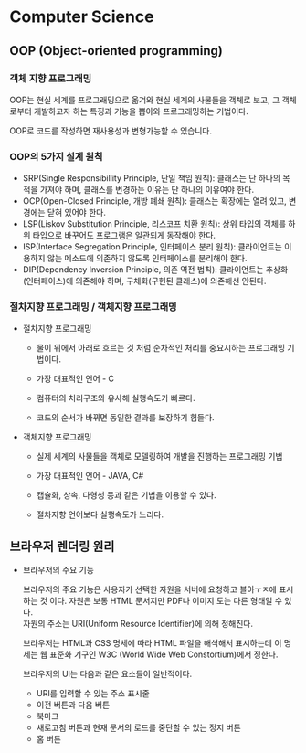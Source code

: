 # Computer Science

## OOP (Object-oriented programming)

### **객체 지향 프로그래밍**

OOP는 현실 세계를 프로그래밍으로 옮겨와 현실 세계의 사물들을 객체로 보고, 그 객체로부터 개발하고자 하는 특징과 기능을 뽑아와 프로그래밍하는 기법이다.

OOP로 코드를 작성하면 재사용성과 변형가능할 수 있습니다.

### **OOP의 5가지 설계 원칙**

* SRP(Single Responsibillity Principle, 단일 책임 원칙): 클래스는 단 하나의 목적을 가져야 하며, 클래스를 변경하는 이유는 단 하나의 이유여야 한다.
* OCP(Open-Closed Principle, 개방 폐쇄 원칙): 클래스는 확장에는 열려 있고, 변경에는 닫혀 있어야 한다.
* LSP(Liskov Substitution Principle, 리스코프 치환 원칙): 상위 타입의 객체를 하위 타입으로 바꾸어도 프로그램은 일관되게 동작해야 한다.
* ISP(Interface Segregation Principle, 인터페이스 분리 원칙): 클라이언트는 이용하지 않는 메소드에 의존하지 않도록 인터페이스를 분리해야 한다.
* DIP(Dependency Inversion Principle, 의존 역전 법칙): 클라이언트는 추상화(인터페이스)에 의존해야 하며, 구체화(구현된 클래스)에 의존해선 안된다.

### **절차지향 프로그래밍 / 객체지향 프로그래밍**

* 절차지향 프로그래밍
  * 물이 위에서 아래로 흐르는 것 처럼 순차적인 처리를 중요시하는 프로그래밍 기법이다.
  
  * 가장 대표적인 언어 - C

  * 컴퓨터의 처리구조와 유사해 실행속도가 빠르다.
  
  * 코드의 순서가 바뀌면 동일한 결과를 보장하기 힘들다.

* 객체지향 프로그래밍
  * 실제 세계의 사물들을 객체로 모델링하여 개발을 진행하는 프로그래밍 기법

  * 가장 대표적인 언어 - JAVA, C#

  * 캡슐화, 상속, 다형성 등과 같은 기법을 이용할 수 있다.

  * 절차지향 언어보다 실행속도가 느리다.

## 브라우저 렌더링 원리 

* 브라우저의 주요 기능

  브라우저의 주요 기능은 사용자가 선택한 자원을 서버에 요청하고 블아ㅜㅈ에 표시하는 것 이다. 자원은 보통 HTML 문서지만 PDF나 이미지 도는 다른 형태일 수 있다.  
  자원의 주소는 URI(Uniform Resource Identifier)에 의해 정해진다.   
  
  브라우저는 HTML과 CSS 명세에 따라 HTML 파일을 해석해서 표시하는데 이 명세는 웹 표준화 기구인 W3C (World Wide Web Constortium)에서 정한다.

  브라우저의 UI는 다음과 같은 요소들이 일반적이다.  
  * URI를 입력할 수 있는 주소 표시줄
  * 이전 버튼과 다음 버튼
  * 북마크
  * 새로고침 버튼과 현재 문서의 로드를 중단할 수 있는 정지 버튼
  * 홈 버튼
  

